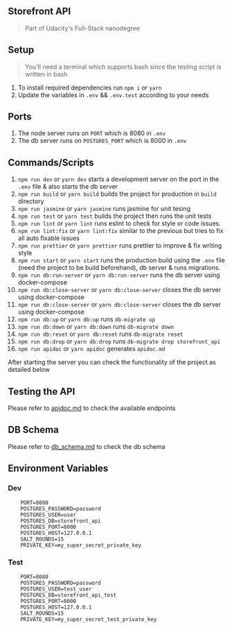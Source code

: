 ## Storefront API

> Part of Udacity's Full-Stack nanodegree
## Setup

> You'll need a terminal which supports bash since the testing script is written in bash

1. To install required dependencies run `npm i` or `yarn`
2. Update the variables in `.env` && `.env.test` according to your needs

## Ports

1. The node server runs on `PORT` which is 8080 in `.env`
2. The db server runs on `POSTGRES_PORT` which is 8000 in `.env`


## Commands/Scripts

1. `npm run dev` or `yarn dev` starts a development server on the port in the `.env` file & also starts the db server
2. `npm run build` or `yarn build` builds the project for production in `build` directory
3. `npm run jasmine` or `yarn jasmine` runs jasmine for unit tesing
4. `npm run test` or `yarn test` builds the project then runs the unit tests
5. `npm run lint` or `yarn lint` runs eslint to check for style or code issues.
6. `npm run lint:fix` or `yarn lint:fix` similar to the previous but tries to fix all auto fixable issues
7. `npm run prettier` or `yarn prettier` runs prettier to improve & fix writing style
8. `npm run start` or `yarn start` runs the production build using the `.env` file (need the project to be build beforehand), db server & runs migrations.
9. `npm run db:run-server` or `yarn db:run-server` runs the db server using docker-compose
10. `npm run db:close-server` or `yarn db:close-server` closes the db server using docker-compose
11. `npm run db:close-server` or `yarn db:close-server` closes the db server using docker-compose
13. `npm run db:up` or `yarn db:up` runs `db-migrate up`
14. `npm run db:down` or `yarn db:down` runs `db-migrate down`
15. `npm run db:reset` or `yarn db:reset` runs `db-migrate reset`
16. `npm run db:drop` or `yarn db:drop` runs `db-migrate drop storefront_api`
17. `npm run apidoc` or `yarn apidoc` generates `apidoc.md`

After starting the server you can check the functionality of the project as detailed below

## Testing the API

Please refer to [apidoc.md](./apidoc.md) to check the available endpoints

## DB Schema

Please refer to  [db_schema.md](./db_schema.md) to check the db schema


## Environment Variables
### Dev

```
    PORT=8080
    POSTGRES_PASSWORD=password
    POSTGRES_USER=user
    POSTGRES_DB=storefront_api
    POSTGRES_PORT=8000
    POSTGRES_HOST=127.0.0.1
    SALT_ROUNDS=15
    PRIVATE_KEY=my_super_secret_private_key
```

### Test

```
    PORT=8080
    POSTGRES_PASSWORD=password
    POSTGRES_USER=test_user
    POSTGRES_DB=storefront_api_test
    POSTGRES_PORT=8000
    POSTGRES_HOST=127.0.0.1
    SALT_ROUNDS=15
    PRIVATE_KEY=my_super_secret_test_private_key
```